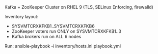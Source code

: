 Kafka + ZooKeeper Cluster on RHEL 9 (TLS, SELinux Enforcing, firewalld)

Inventory layout:
- SYSVMTCRXKFKB1..SYSVMTCRXKFKB6
- ZooKeeper voters run ONLY on SYSVMTCRXKFKB1..3
- Kafka brokers run on ALL 6 nodes

Run:
ansible-playbook -i inventory/hosts.ini playbook.yml

